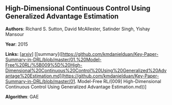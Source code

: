 ## **High-Dimensional Continuous Control Using Generalized Advantage Estimation**

**Authors**: Richard S. Sutton, David McAllester, Satinder Singh, Yishay Mansour

**Year**: 2015

**Links:** [[arxiv](https://arxiv.org/abs/1506.02438)] [[summary]([https://github.com/kmdanielduan/Key-Paper-Summary-in-DRL/blob/master/01.%20Model-Free%20RL/%5B009%5D%20High-Dimensional%20Continuous%20Control%20Using%20Generalized%20Advantage%20Estimation.md](https://github.com/kmdanielduan/Key-Paper-Summary-in-DRL/blob/master/01. Model-Free RL/[009] High-Dimensional Continuous Control Using Generalized Advantage Estimation.md))]

**Algorithm**: GAE


